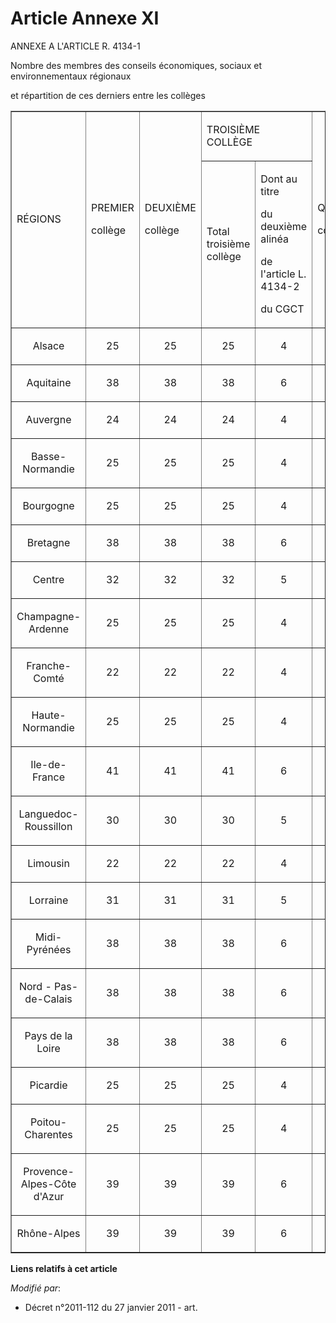 # Article Annexe XI

ANNEXE A L'ARTICLE R. 4134-1

Nombre des membres des conseils économiques, sociaux et environnementaux régionaux

et répartition de ces derniers entre les collèges 

<table align="center" width="750" border="1">
  <tbody>
    <tr>
      <td rowspan="2">

RÉGIONS

</td>
      <td rowspan="2">

PREMIER

collège

</td>
      <td rowspan="2">

DEUXIÈME

collège

</td>
      <td colspan="2">

TROISIÈME COLLÈGE

</td>
      <td rowspan="2">

QUATRIÈME

collège

</td>
      <td rowspan="2">

TOTAL

</td>
    </tr>
    <tr>
      <td>

Total troisième collège

</td>
      <td>

Dont au titre

du deuxième alinéa

de l'article L. 4134-2

du CGCT

</td>
    </tr>
    <tr>
      <td align="center">

Alsace

</td>
      <td align="center">

25

</td>
      <td align="center">

25

</td>
      <td align="center">

25

</td>
      <td align="center">

4

</td>
      <td align="center">

3

</td>
      <td align="center">

78

</td>
    </tr>
    <tr>
      <td align="center">

Aquitaine

</td>
      <td align="center">

38

</td>
      <td align="center">

38

</td>
      <td align="center">

38

</td>
      <td align="center">

6

</td>
      <td align="center">

5

</td>
      <td align="center">

119

</td>
    </tr>
    <tr>
      <td align="center">

Auvergne

</td>
      <td align="center">

24

</td>
      <td align="center">

24

</td>
      <td align="center">

24

</td>
      <td align="center">

4

</td>
      <td align="center">

3

</td>
      <td align="center">

75

</td>
    </tr>
    <tr>
      <td align="center">

Basse-Normandie

</td>
      <td align="center">

25

</td>
      <td align="center">

25

</td>
      <td align="center">

25

</td>
      <td align="center">

4

</td>
      <td align="center">

3

</td>
      <td align="center">

78

</td>
    </tr>
    <tr>
      <td align="center">

Bourgogne

</td>
      <td align="center">

25

</td>
      <td align="center">

25

</td>
      <td align="center">

25

</td>
      <td align="center">

4

</td>
      <td align="center">

3

</td>
      <td align="center">

78

</td>
    </tr>
    <tr>
      <td align="center">

Bretagne

</td>
      <td align="center">

38

</td>
      <td align="center">

38

</td>
      <td align="center">

38

</td>
      <td align="center">

6

</td>
      <td align="center">

5

</td>
      <td align="center">

119

</td>
    </tr>
    <tr>
      <td align="center">

Centre

</td>
      <td align="center">

32

</td>
      <td align="center">

32

</td>
      <td align="center">

32

</td>
      <td align="center">

5

</td>
      <td align="center">

4

</td>
      <td align="center">

100

</td>
    </tr>
    <tr>
      <td align="center">

Champagne-Ardenne

</td>
      <td align="center">

25

</td>
      <td align="center">

25

</td>
      <td align="center">

25

</td>
      <td align="center">

4

</td>
      <td align="center">

3

</td>
      <td align="center">

78

</td>
    </tr>
    <tr>
      <td align="center">

Franche-Comté

</td>
      <td align="center">

22

</td>
      <td align="center">

22

</td>
      <td align="center">

22

</td>
      <td align="center">

4

</td>
      <td align="center">

3

</td>
      <td align="center">

69

</td>
    </tr>
    <tr>
      <td align="center">

Haute-Normandie

</td>
      <td align="center">

25

</td>
      <td align="center">

25

</td>
      <td align="center">

25

</td>
      <td align="center">

4

</td>
      <td align="center">

3

</td>
      <td align="center">

78

</td>
    </tr>
    <tr>
      <td align="center">

Ile-de-France

</td>
      <td align="center">

41

</td>
      <td align="center">

41

</td>
      <td align="center">

41

</td>
      <td align="center">

6

</td>
      <td align="center">

5

</td>
      <td align="center">

128

</td>
    </tr>
    <tr>
      <td align="center">

Languedoc-Roussillon

</td>
      <td align="center">

30

</td>
      <td align="center">

30

</td>
      <td align="center">

30

</td>
      <td align="center">

5

</td>
      <td align="center">

4

</td>
      <td align="center">

94

</td>
    </tr>
    <tr>
      <td align="center">

Limousin

</td>
      <td align="center">

22

</td>
      <td align="center">

22

</td>
      <td align="center">

22

</td>
      <td align="center">

4

</td>
      <td align="center">

3

</td>
      <td align="center">

69

</td>
    </tr>
    <tr>
      <td align="center">

Lorraine

</td>
      <td align="center">

31

</td>
      <td align="center">

31

</td>
      <td align="center">

31

</td>
      <td align="center">

5

</td>
      <td align="center">

4

</td>
      <td align="center">

97

</td>
    </tr>
    <tr>
      <td align="center">

Midi-Pyrénées

</td>
      <td align="center">

38

</td>
      <td align="center">

38

</td>
      <td align="center">

38

</td>
      <td align="center">

6

</td>
      <td align="center">

5

</td>
      <td align="center">

119

</td>
    </tr>
    <tr>
      <td align="center">

Nord - Pas-de-Calais

</td>
      <td align="center">

38

</td>
      <td align="center">

38

</td>
      <td align="center">

38

</td>
      <td align="center">

6

</td>
      <td align="center">

5

</td>
      <td align="center">

119

</td>
    </tr>
    <tr>
      <td align="center">

Pays de la Loire

</td>
      <td align="center">

38

</td>
      <td align="center">

38

</td>
      <td align="center">

38

</td>
      <td align="center">

6

</td>
      <td align="center">

5

</td>
      <td align="center">

119

</td>
    </tr>
    <tr>
      <td align="center">

Picardie

</td>
      <td align="center">

25

</td>
      <td align="center">

25

</td>
      <td align="center">

25

</td>
      <td align="center">

4

</td>
      <td align="center">

3

</td>
      <td align="center">

78

</td>
    </tr>
    <tr>
      <td align="center">

Poitou-Charentes

</td>
      <td align="center">

25

</td>
      <td align="center">

25

</td>
      <td align="center">

25

</td>
      <td align="center">

4

</td>
      <td align="center">

3

</td>
      <td align="center">

78

</td>
    </tr>
    <tr>
      <td align="center">

Provence-Alpes-Côte d'Azur

</td>
      <td align="center">

39

</td>
      <td align="center">

39

</td>
      <td align="center">

39

</td>
      <td align="center">

6

</td>
      <td align="center">

5

</td>
      <td align="center">

122

</td>
    </tr>
    <tr>
      <td align="center">

Rhône-Alpes

</td>
      <td align="center">

39

</td>
      <td align="center">

39

</td>
      <td align="center">

39

</td>
      <td align="center">

6

</td>
      <td align="center">

5

</td>
      <td align="center">

122</td>
    </tr>
  </tbody>
</table>

**Liens relatifs à cet article**

_Modifié par_:

  - Décret n°2011-112 du 27 janvier 2011 - art.
